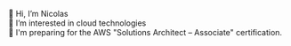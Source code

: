 👋 Hi, I’m Nicolas
<br>
👀 I’m interested in cloud technologies
<br>
🌱 I'm preparing for the AWS "Solutions Architect – Associate" certification.
